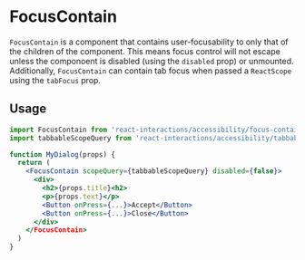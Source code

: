 # FocusContain

`FocusContain` is a component that contains user-focusability to only that
of the children of the component. This means focus control will not escape
unless the componoent is disabled (using the `disabled` prop) or unmounted.
Additionally, `FocusContain` can contain tab focus when passed a `ReactScope`
using the `tabFocus` prop.

## Usage

```jsx
import FocusContain from 'react-interactions/accessibility/focus-contain';
import tabbableScopeQuery from 'react-interactions/accessibility/tabbable-scope-query';

function MyDialog(props) {
  return (
    <FocusContain scopeQuery={tabbableScopeQuery} disabled={false}>
      <div>
        <h2>{props.title}<h2>
        <p>{props.text}</p>
        <Button onPress={...}>Accept</Button>
        <Button onPress={...}>Close</Button>
      </div>
    </FocusContain>
  )
}
```
